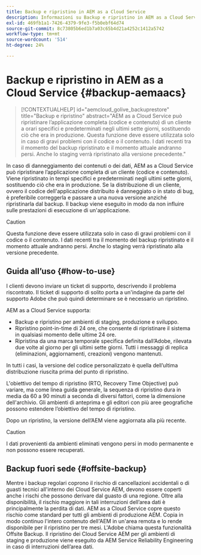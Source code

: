 ```yaml
---
title: Backup e ripristino in AEM as a Cloud Service
description: Informazioni su Backup e ripristino in AEM as a Cloud Service
exl-id: 469fb1a1-7426-4379-9fe3-f5b0ebf64d74
source-git-commit: 8c73805b6ed1b7a03c65b4d21a4252c1412a5742
workflow-type: tm+mt
source-wordcount: '514'
ht-degree: 24%

---
```



# Backup e ripristino in AEM as a Cloud Service {#backup-aemaacs}

>[!CONTEXTUALHELP]
>id="aemcloud_golive_backuprestore"
>title="Backup e ripristino"
>abstract="AEM as a Cloud Service può ripristinare l’applicazione completa (codice e contenuto) di un cliente a orari specifici e predeterminati negli ultimi sette giorni, sostituendo ciò che era in produzione. Questa funzione deve essere utilizzata solo in caso di gravi problemi con il codice o il contenuto. I dati recenti tra il momento del backup ripristinato e il momento attuale andranno persi. Anche lo staging verrà ripristinato alla versione precedente."

In caso di danneggiamento dei contenuti o dei dati, AEM as a Cloud Service può ripristinare l’applicazione completa di un cliente (codice e contenuto). Viene ripristinato in tempi specifici e predeterminati negli ultimi sette giorni, sostituendo ciò che era in produzione.
Se la distribuzione di un cliente, ovvero il codice dell&#39;applicazione distribuito è danneggiato o in stato di bug, è preferibile correggerla e passare a una nuova versione anziché ripristinarla dal backup. Il backup viene eseguito in modo da non influire sulle prestazioni di esecuzione di un&#39;applicazione.

>[!CAUTION]
>
>Questa funzione deve essere utilizzata solo in caso di gravi problemi con il codice o il contenuto. I dati recenti tra il momento del backup ripristinato e il momento attuale andranno persi. Anche lo staging verrà ripristinato alla versione precedente.

## Guida all’uso {#how-to-use}

I clienti devono inviare un ticket di supporto, descrivendo il problema riscontrato. Il ticket di supporto di solito porta a un&#39;indagine da parte del supporto Adobe che può quindi determinare se è necessario un ripristino.

AEM as a Cloud Service supporta:

* Backup e ripristino per ambienti di staging, produzione e sviluppo.
* Ripristino point-in-time di 24 ore, che consente di ripristinare il sistema in qualsiasi momento delle ultime 24 ore.
* Ripristina da una marca temporale specifica definita dall’Adobe, rilevata due volte al giorno per gli ultimi sette giorni. Tutti i messaggi di replica (eliminazioni, aggiornamenti, creazioni) vengono mantenuti.

In tutti i casi, la versione del codice personalizzato è quella dell’ultima distribuzione riuscita prima del punto di ripristino.

L&#39;obiettivo del tempo di ripristino (RTO, Recovery Time Objective) può variare, ma come linea guida generale, la sequenza di ripristino dura in media da 60 a 90 minuti a seconda di diversi fattori, come la dimensione dell&#39;archivio. Gli ambienti di anteprima e gli editori con più aree geografiche possono estendere l’obiettivo del tempo di ripristino.

Dopo un ripristino, la versione dell’AEM viene aggiornata alla più recente.

>[!CAUTION]
>
>I dati provenienti da ambienti eliminati vengono persi in modo permanente e non possono essere recuperati.

## Backup fuori sede {#offsite-backup}

Mentre i backup regolari coprono il rischio di cancellazioni accidentali o di guasti tecnici all&#39;interno dei Cloud Service AEM, devono essere coperti anche i rischi che possono derivare dal guasto di una regione. Oltre alla disponibilità, il rischio maggiore in tali interruzioni dell’area dati è principalmente la perdita di dati.
AEM as a Cloud Service copre questo rischio come standard per tutti gli ambienti di produzione AEM. Copia in modo continuo l&#39;intero contenuto dell&#39;AEM in un&#39;area remota e lo rende disponibile per il ripristino per tre mesi. L&#39;Adobe chiama questa funzionalità Offsite Backup.
Il ripristino dei Cloud Service AEM per gli ambienti di staging e produzione viene eseguito da AEM Service Reliability Engineering in caso di interruzioni dell’area dati.
